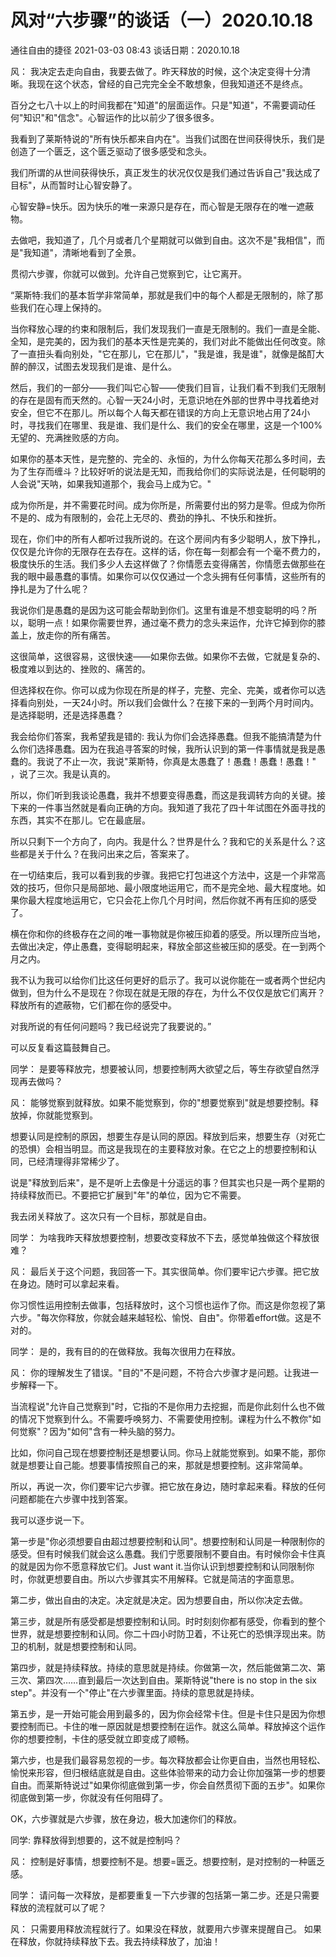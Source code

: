 # 风对“六步骤”的谈话（一）2020.10.18
通往自由的捷径 2021-03-03 08:43
谈话日期：2020.10.18

风：
我决定去走向自由，我要去做了。昨天释放的时候，这个决定变得十分清晰。我现在这个状态，曾经的自己完完全全不敢想象，但我知道还不是终点。

百分之七八十以上的时间我都在"知道"的层面运作。只是"知道"，不需要调动任何"知识"和"信念"。心智运作的比以前少了很多很多。

我看到了莱斯特说的"所有快乐都来自内在"。当我们试图在世间获得快乐，我们是创造了一个匮乏，这个匮乏驱动了很多感受和念头。

我们所谓的从世间获得快乐，真正发生的状况仅仅是我们通过告诉自己"我达成了目标"，从而暂时让心智安静了。

心智安静=快乐。因为快乐的唯一来源只是存在，而心智是无限存在的唯一遮蔽物。

去做吧，我知道了，几个月或者几个星期就可以做到自由。这次不是"我相信"，而是"我知道"，清晰地看到了全景。

贯彻六步骤，你就可以做到。允许自己觉察到它，让它离开。

“莱斯特:我们的基本哲学非常简单，那就是我们中的每个人都是无限制的，除了那些我们在心理上保持的。

当你释放心理的约束和限制后，我们发现我们一直是无限制的。我们一直是全能、全知，是完美的，因为我们的基本天性是完美的，我们对此不能做出任何改变。除了一直扭头看向别处，"它在那儿，它在那儿"，"我是谁，我是谁"，就像是酩酊大醉的醉汉，试图去发现我们是谁、是什么。

然后，我们的一部分——我们叫它心智——使我们目盲，让我们看不到我们无限制的存在是固有而天然的。心智一天24小时，无意识地在外部的世界中寻找着绝对安全，但它不在那儿。所以每个人每天都在错误的方向上无意识地占用了24小时，寻找我们在哪里、我是谁、我们是什么、我们的安全在哪里，这是一个100%无望的、充满挫败感的方向。

如果你的基本天性，是完整的、完全的、永恒的，为什么你每天花那么多时间，去为了生存而缠斗？比较好听的说法是无知，而我给你们的实际说法是，任何聪明的人会说"天呐，如果我知道那个，我会马上成为它。"

成为你所是，并不需要花时间。成为你所是，所需要付出的努力是零。但成为你所不是的、成为有限制的，会花上无尽的、费劲的挣扎、不快乐和挫折。


现在，你们中的所有人都听过我所说的。在这个房间内有多少聪明人，放下挣扎，仅仅是允许你的无限存在去存在。这样的话，你在每一刻都会有一个毫不费力的，极度快乐的生活。我们多少人去这样做了？你情愿去变得痛苦，你情愿去做那些在我的眼中最愚蠢的事情。如果你可以仅仅通过一个念头拥有任何事情，这些所有的挣扎是为了什么呢？

我说你们是愚蠢的是因为这可能会帮助到你们。这里有谁是不想变聪明的吗？所以，聪明一点！如果你需要世界，通过毫不费力的念头来运作，允许它掉到你的膝盖上，放走你的所有痛苦。

这很简单，这很容易，这很快速——如果你去做。如果你不去做，它就是复杂的、极度难以到达的、挫败的、痛苦的。

但选择权在你。你可以成为你现在所是的样子，完整、完全、完美，或者你可以选择看向别处，一天24小时。所以我们会做什么？在接下来的一到两个月时间内。是选择聪明，还是选择愚蠢？

我会给你们答案，我希望我是错的: 我认为你们会选择愚蠢。但我不能搞清楚为什么你们选择愚蠢。因为在我追寻答案的时候，我所认识到的第一件事情就是我是愚蠢的。我说了不止一次，我说"莱斯特，你真是太愚蠢了！愚蠢！愚蠢！愚蠢！" ，说了三次。我是认真的。

所以，你们听到我谈论愚蠢，我并不想要变得愚蠢，而这是我调转方向的关键。接下来的一件事当然就是看向正确的方向。我知道了我花了四十年试图在外面寻找的东西，其实不在那儿。它在最底层。

所以只剩下一个方向了，向内。我是什么？世界是什么？我和它的关系是什么？这些都是关于什么？在我问出来之后，答案来了。

在一切结束后，我可以看到我的步骤。我把它打包进这个方法中，这是一个非常高效的技巧，但你只是局部地、最小限度地运用它，而不是完全地、最大程度地。如果你最大程度地运用它，它只会花上你几个月时间，然后你就不再有压抑的感受了。

横在你和你的终极存在之间的唯一事物就是你被压抑着的感受。所以理所应当地，去做出决定，停止愚蠢，变得聪明起来，释放全部这些被压抑的感受。在一到两个月之内。

我不认为我可以给你们比这任何更好的启示了。我可以说你能在一或者两个世纪内做到，但为什么不是现在？你现在就是无限的存在，为什么不仅仅是放它们离开？释放所有的遮蔽物，它们都在你的感受中。

对我所说的有任何问题吗？我已经说完了我要说的。”

可以反复看这篇鼓舞自己。

同学：
是要等释放完，想要被认同，想要控制两大欲望之后，等生存欲望自然浮现再去做吗？

风：
能够觉察到就释放。如果不能觉察到，你的"想要觉察到"就是想要控制。释放掉，你就能觉察到。

想要认同是控制的原因，想要生存是认同的原因。释放到后来，想要生存（对死亡的恐惧）会相当明显。而这是我现在的主要释放对象。在它之上的想要控制和认同，已经清理得非常稀少了。

说是"释放到后来"，是不是听上去像是十分遥远的事？但其实也只是一两个星期的持续释放而已。不要把它扩展到"年"的单位，因为它不需要。

我去闭关释放了。这次只有一个目标，那就是自由。

同学：
为啥我昨天释放想要控制，想要改变释放不下去，感觉单独做这个释放很难？

风：
最后关于这个问题，我回答一下。其实很简单。你们要牢记六步骤。把它放在身边。随时可以拿起来看。

你习惯性运用控制去做事，包括释放时，这个习惯也运作了你。而这是你忽视了第六步。"每次你释放，你就会越来越轻松、愉悦、自由"。你带着effort做。这是不对的。

同学：
是的，我有目的的在做释放。我每次很用力在释放。

风：
你的理解发生了错误。"目的"不是问题，不符合六步骤才是问题。让我进一步解释一下。

当流程说"允许自己觉察到"时，它指的不是你用力去挖掘，而是你此刻什么也不做的情况下觉察到什么。不需要呼唤努力、不需要使用控制。课程为什么不教你"如何觉察"？因为"如何"含有一种头脑的努力。

比如，你问自己现在想要控制还是想要认同。你马上就能觉察到。如果不能，那你就是想要让自己能。想要事情按照自己的来，那就是想要控制。这非常简单。

所以，再说一次，你们要牢记六步骤。把它放在身边，随时拿起来看。释放的任何问题都能在六步骤中找到答案。

我可以逐步说一下。

第一步是"你必须想要自由超过想要控制和认同"。想要控制和认同是一种限制你的感受。但有时候我们就会这么愚蠢。我们宁愿要限制不要自由。有时候你会卡住真的就是因为你不愿意释放它们。Just want it.当你认识到想要控制和认同限制你时，你就更想要自由。所以六步骤其实不用解释。它就是简洁的字面意思。

第二步，做出自由的决定。决定就是决定。因为想要自由，所以你决定去做。

第三步，就是所有感受都是想要控制和认同。时时刻刻你都有感受，你看到的整个世界，就是想要控制和认同。你二十四小时防卫着，不让死亡的恐惧浮现出来。防卫的机制，就是想要控制和认同。

第四步，就是持续释放。持续的意思就是持续。你做第一次，然后能做第二次、第三次、第四次……直到最后一次达到自由。莱斯特说"there is no stop in the six step"。并没有一个"停止"在六步骤里面。持续的意思就是持续。

第五步，是一开始可能会用到最多的，因为你会经常卡住。但是卡住只是因为你想要控制而已。卡住的唯一原因就是想要控制在运作。就这么简单。释放掉这个运作你的想要控制，卡住的感受就立即变成了顺畅。

第六步，也是我们最容易忽视的一步。每次释放都会让你更自由，当然也用轻松、愉悦来形容，但归根结底就是自由。这些体验带来的动力会让你加强第一步的想要自由。而莱斯特说过"如果你彻底做到第一步，你会自然贯彻下面的五步"。如果你彻底做到第一步，你就没有任何阻碍了。

OK，六步骤就是六步骤，放在身边，极大加速你们的释放。

同学: 
靠释放得到想要的，这不就是控制吗？

风：
控制是好事情，想要控制不是。想要=匮乏。想要控制，是对控制的一种匮乏感。

同学：
请问每一次释放，是都要重复一下六步骤的包括第一第二步。还是只需要释放的流程就可以了呢？

风：
只需要用释放流程就行了。如果没在释放，就要用六步骤来提醒自己。 如果在释放，你就持续释放下去。我去持续释放了，加油！
